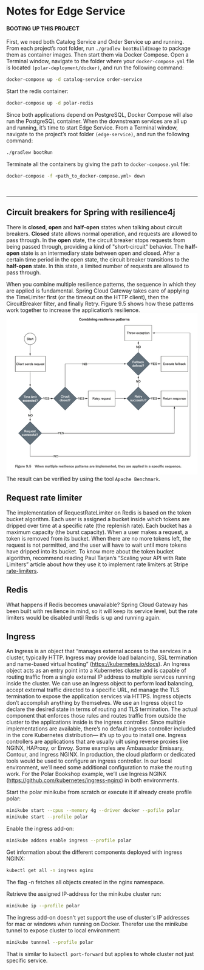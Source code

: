 # Notes for Edge Service

#### BOOTING UP THIS PROJECT
First, we need both Catalog Service and Order Service 
up and running. From each project’s root folder, 
run `./gradlew bootBuildImage` to package them as container images. 
Then start them via Docker Compose. 
Open a Terminal window, navigate to the folder where your 
`docker-compose.yml` file is located `(polar-deployment/docker)`, 
and run the following command:
```bash
docker-compose up -d catalog-service order-service
```

Start the redis container:
```bash
docker-compose up -d polar-redis
```

Since both applications depend on PostgreSQL, Docker Compose 
will also run the PostgreSQL container.
When the downstream services are all up and running, 
it’s time to start Edge Service. 
From a Terminal window, navigate to the project’s root folder 
`(edge-service)`, and run the following command:
```bash
./gradlew bootRun
```
Terminate all the containers by giving the path to 
`docker-compose.yml` file:
```bash
docker-compose -f <path_to_docker-compose.yml> down
```

<br>

---

## Circuit breakers for Spring with resilience4j
There is **closed**, **open** and **half-open** states when talking
about circuit breakers.
**Closed** state allows normal operation, and requests are allowed
to pass through.
In the **open** state, the circuit breaker stops requests from being 
passed through, providing a kind of "short-circuit" behavior.
The **half-open** state is an intermediary state between open and closed.
After a certain time period in the open state, the circuit breaker 
transitions to the **half-open** state. 
In this state, a limited number of requests are allowed to 
pass through.

When you combine multiple resilience patterns, 
the sequence in which they are applied is fundamental. 
Spring Cloud Gateway takes care of applying the TimeLimiter 
first (or the timeout on the HTTP client), 
then the CircuitBreaker filter, and finally Retry. 
Figure 9.5 shows how these patterns work together to increase 
the application’s resilience.
![](img/applicationsResilience.png)
The result can be verified by using the tool `Apache Benchmark`.


## Request rate limiter
The implementation of RequestRateLimiter on Redis is based 
on the token bucket algorithm. 
Each user is assigned a bucket inside which tokens are dripped 
over time at a specific rate (the replenish rate). 
Each bucket has a maximum capacity (the burst capacity). 
When a user makes a request, a token is removed from its bucket. 
When there are no more tokens left, the request is not permitted, 
and the user will have to wait until more tokens have dripped 
into its bucket.
To know more about the token bucket algorithm, 
recommend reading Paul Tarjan’s “Scaling your API with 
Rate Limiters” article about how they use it to implement rate 
limiters at Stripe 
[rate-limiters](https://stripe.com/blog/rate-limiters).

## Redis
What happens if Redis becomes unavailable? 
Spring Cloud Gateway has been built with resilience in mind, 
so it will keep its service level, but the rate limiters 
would be disabled until Redis is up and running again.

## Ingress
An Ingress is an object that “manages external access to the 
services in a cluster, typically HTTP. Ingress may provide 
load balancing, SSL termination and name-based 
virtual hosting” (https://kubernetes.io/docs). 
An Ingress object acts as an entry point into a 
Kubernetes cluster and is capable of routing traffic 
from a single external IP address to multiple 
services running inside the cluster. 
We can use an Ingress object to perform load balancing, 
accept external traffic directed to a specific URL, 
nd manage the TLS termination to expose the 
application services via HTTPS.
Ingress objects don’t accomplish anything by themselves. 
We use an Ingress object to declare the desired state in 
terms of routing and TLS termination. 
The actual component that enforces those rules and routes 
traffic from outside the cluster to the applications 
inside is the ingress controller. 
Since multiple implementations are available, 
there’s no default ingress controller included in the 
core Kubernetes distribution— it’s up to you to install one. 
Ingress controllers are applications that are usually 
uilt using reverse proxies like NGINX, HAProxy, or Envoy. 
Some examples are Ambassador Emissary, Contour, and Ingress NGINX.
In production, the cloud platform or dedicated tools would be used
to configure an ingress controller. 
In our local environment, 
we’ll need some additional configuration to make the routing work. 
For the Polar Bookshop example, we’ll use Ingress 
NGINX (https://github.com/kubernetes/ingress-nginx) in 
both environments.

Start the polar minikube from scratch or execute it if already
create profile polar:
```bash
minikube start --cpus --memory 4g --driver docker --pofile polar
minikube start --profile polar
```

Enable the ingress add-on:
```bash
minikube addons enable ingress --profile polar
```

Get information about the different components deployed with
ingress NGINX:
```bash
kubectl get all -n ingress nginx
```
The flag -n fetches all objects created in the nginx namespace.

Retrieve the assigned IP-address for the minikube cluster
run:
```bash
minikube ip --profile polar
```
The ingress add-on doesn't yet support the use of cluster's IP
addresses for mac or windows when running on Docker.
Therefor use the minikube tunnel to expose cluster to local
environment:
```bash
minikube tunnnel --profile polar
```
That is similar to `kubectl port-forward` but applies to whole
cluster not just specific service.

